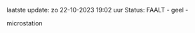 laatste update: 
zo 22-10-2023 19:02   uur 
Status: FAALT - geel - 
<div class="service Y">microstation</div>